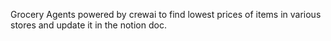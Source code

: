 Grocery Agents powered by crewai to find lowest prices of items in various stores and update it in the notion doc.
